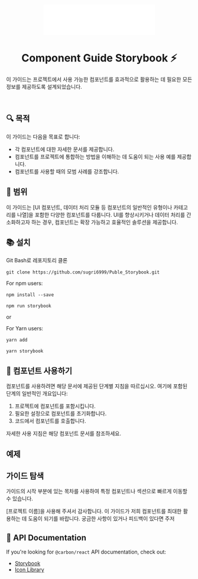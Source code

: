 <p align="center">
  <a href="https://6507e7501b32dcd4d7127903-voiyrkvnku.chromatic.com/">
     <img src="./.storybook/o2ux-logo-sm.svg" alt="o2ux logo" width="300" />
     </a>
</p>

<h1 align="center">Component Guide Storybook ⚡️</h1>


<!-- <p align="center">
<img src="https://img.shields.io/npm/v/@papanasi/react?color=cb0303&logo=npm&label=version" alt="Package version" />
  <img alt="Bundle Size" src="https://badgen.net/bundlephobia/minzip/@chakra-ui/react"/>
  <img alt="Github Checks" src="https://badgen.net/github/checks/chakra-ui/chakra-ui/main"/>
  <a href="https://github.com/chakra-ui/chakra-ui/blob/main/LICENSE">
    <img alt="MIT License" src="https://img.shields.io/github/license/chakra-ui/chakra-ui"/>
  </a>
</p> -->

이 가이드는 프로젝트에서 사용 가능한 컴포넌트를 효과적으로 활용하는 데 필요한 모든 정보를 제공하도록 설계되었습니다.

<br />

## 🔍 목적

이 가이드는 다음을 목표로 합니다:
- 각 컴포넌트에 대한 자세한 문서를 제공합니다.
- 컴포넌트를 프로젝트에 통합하는 방법을 이해하는 데 도움이 되는 사용 예를 제공합니다.
- 컴포넌트를 사용할 때의 모범 사례를 강조합니다.

## 🚀 범위

이 가이드는 [UI 컴포넌트, 데이터 처리 모듈 등 컴포넌트의 일반적인 유형이나 카테고리를 나열]을 포함한 다양한 컴포넌트를 다룹니다. UI를 향상시키거나 데이터 처리를 간소화하고자 하는 경우, 컴포넌트는 확장 가능하고 효율적인 솔루션을 제공합니다.

## 📚 설치

Git Bash로 레포지토리 클론

```shell
git clone https://github.com/sugri6999/Puble_Storybook.git
```



For npm users:

```shell
npm install --save
```



```shell
npm run storybook 
```

 or

For Yarn users:
     
```shell
yarn add
```
  
```shell
yarn storybook
```

## 🧩 컴포넌트 사용하기

컴포넌트를 사용하려면 해당 문서에 제공된 단계별 지침을 따르십시오. 여기에 포함된 단계의 일반적인 개요입니다:
1. 프로젝트에 컴포넌트를 포함시킵니다.
2. 필요한 설정으로 컴포넌트를 초기화합니다.
3. 코드에서 컴포넌트를 호출합니다.

자세한 사용 지침은 해당 컴포넌트 문서를 참조하세요.

## 예제

<!-- 컴포넌트를 사용하는 실제 예를 보려면 [예제](예제-링크) 섹션을 확인하세요. 이 예제들은 컴포넌트의 실제 애플리케이션을 보여주며, 컴포넌트를 프로젝트에 통합하기 시작하는 데 사용할 수 있는 출발점을 제공합니다. -->

## 가이드 탐색

가이드의 시작 부분에 있는 목차를 사용하여 특정 컴포넌트나 섹션으로 빠르게 이동할 수 있습니다.

[프로젝트 이름]을 사용해 주셔서 감사합니다. 이 가이드가 저희 컴포넌트를 최대한 활용하는 데 도움이 되기를 바랍니다. 궁금한 사항이 있거나 피드백이 있다면 주저

## 📖 API Documentation

If you're looking for `@carbon/react` API documentation, check out:

- [Storybook](https://react.carbondesignsystem.com/)
- [Icon Library](https://www.carbondesignsystem.com/guidelines/icons/library/)


